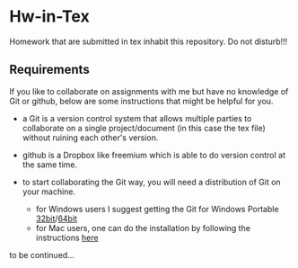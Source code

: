 # Hw-in-Tex
Homework that are submitted in tex inhabit this repository. Do not disturb!!!


## Requirements
If you like to collaborate on assignments with me but have no knowledge of Git or github, below are some instructions that might be helpful for you.

- a Git is a version control system that allows multiple parties to collaborate on a single project/document (in this case the tex file) without ruining each other's version.

- github is a Dropbox like freemium which is able to do version control at the same time.

- to start collaborating the Git way, you will need a distribution of Git on your machine.
  - for Windows users I suggest getting the Git for Windows Portable [32bit](https://github.com/git-for-windows/git/releases/download/v2.10.1.windows.1/PortableGit-2.10.1-32-bit.7z.exe)/[64bit](https://github.com/git-for-windows/git/releases/download/v2.10.1.windows.1/PortableGit-2.10.1-64-bit.7z.exe)
  - for Mac users, one can do the installation by following the instructions [here](https://git-scm.com/book/en/v2/Getting-Started-Installing-Git)


to be continued...
